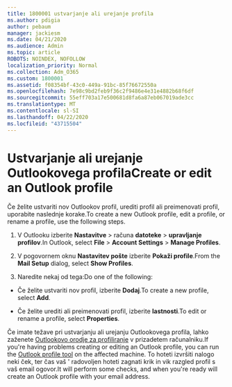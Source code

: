 ```yaml
---
title: 1800001 ustvarjanje ali urejanje profila
ms.author: pdigia
author: pebaum
manager: jackiesm
ms.date: 04/21/2020
ms.audience: Admin
ms.topic: article
ROBOTS: NOINDEX, NOFOLLOW
localization_priority: Normal
ms.collection: Adm_O365
ms.custom: 1800001
ms.assetid: f08354bf-43c0-449a-91bc-85f76672550a
ms.openlocfilehash: 7e98c9bd2feb9f36c2f9486e4e31e4882b68f6df
ms.sourcegitcommit: 55eff703a17e500681d8fa6a87eb067019ade3cc
ms.translationtype: MT
ms.contentlocale: sl-SI
ms.lasthandoff: 04/22/2020
ms.locfileid: "43715504"
---
```

# <a name="create-or-edit-an-outlook-profile"></a><span data-ttu-id="b5ca7-102">Ustvarjanje ali urejanje Outlookovega profila</span><span class="sxs-lookup"><span data-stu-id="b5ca7-102">Create or edit an Outlook profile</span></span>

<span data-ttu-id="b5ca7-103">Če želite ustvariti nov Outlookov profil, urediti profil ali preimenovati profil, uporabite naslednje korake.</span><span class="sxs-lookup"><span data-stu-id="b5ca7-103">To create a new Outlook profile, edit a profile, or rename a profile, use the following steps.</span></span>
  
1. <span data-ttu-id="b5ca7-104">V Outlooku izberite **Nastavitve** \> računa **datoteke** \> **upravljanje profilov**.</span><span class="sxs-lookup"><span data-stu-id="b5ca7-104">In Outlook, select **File** \> **Account Settings** \> **Manage Profiles**.</span></span>
    
2. <span data-ttu-id="b5ca7-105">V pogovornem oknu **Nastavitev pošte** izberite **Pokaži profile**.</span><span class="sxs-lookup"><span data-stu-id="b5ca7-105">From the **Mail Setup** dialog, select **Show Profiles**.</span></span>
    
3. <span data-ttu-id="b5ca7-106">Naredite nekaj od tega:</span><span class="sxs-lookup"><span data-stu-id="b5ca7-106">Do one of the following:</span></span>
    
  - <span data-ttu-id="b5ca7-107">Če želite ustvariti nov profil, izberite **Dodaj**.</span><span class="sxs-lookup"><span data-stu-id="b5ca7-107">To create a new profile, select **Add**.</span></span>
    
  - <span data-ttu-id="b5ca7-108">Če želite urediti ali preimenovati profil, izberite **lastnosti**.</span><span class="sxs-lookup"><span data-stu-id="b5ca7-108">To edit or rename a profile, select **Properties**.</span></span>
    
<span data-ttu-id="b5ca7-109">Če imate težave pri ustvarjanju ali urejanju Outlookovega profila, lahko zaženete [Outlookovo orodje za profiliranje](https://aka.ms/SaRA-OutlookSetupProfile) v prizadetem računalniku.</span><span class="sxs-lookup"><span data-stu-id="b5ca7-109">If you're having problems creating or editing an Outlook profile, you can run the [Outlook profile tool](https://aka.ms/SaRA-OutlookSetupProfile) on the affected machine.</span></span> <span data-ttu-id="b5ca7-110">To hoteti izvršiti nalogo neki ček, ter čas vaš ' radovoljen hoteti zagnati krik in vik razgled profil s vaš email ogovor.</span><span class="sxs-lookup"><span data-stu-id="b5ca7-110">It will perform some checks, and when you're ready will create an Outlook profile with your email address.</span></span> 
  

